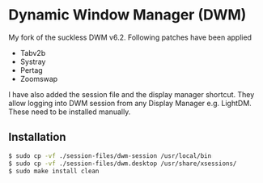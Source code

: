 # Dynamic Window Manager (DWM)
My fork of the suckless DWM v6.2. Following patches have been applied
* Tabv2b
* Systray
* Pertag
* Zoomswap

I have also added the session file and the display manager shortcut. They allow logging into DWM session from any Display Manager e.g. LightDM. These need to be installed manually.

## Installation
```bash
$ sudo cp -vf ./session-files/dwm-session /usr/local/bin
$ sudo cp -vf ./session-files/dwm.desktop /usr/share/xsessions/
$ sudo make install clean
```
